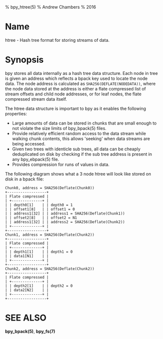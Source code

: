 % bpy_htree(5)
% Andrew Chambers
% 2016

# Name

htree - Hash tree format for storing streams of data.

# Synopsis

bpy stores all data internally as a hash tree data structure. Each node in tree is given an address which
reflects a bpack key used to locate the node data.
The node address is calculated as ```SHA256(DEFLATE(NODEDATA))```, where the node data stored at the address is either a
flate compressed list of stream offsets and child node addresses, or for leaf nodes, the flate compressed
stream data itself. 

The htree data structure is important to bpy as it enables the following properties:

- Large amounts of data can be stored in chunks that are small enough to not violate the size
  limits of bpy_bpack(5) files.
- Provide relatively efficient random access to the data stream while walking chunk contents,
  this allows 'seeking' when data streams are being accessed.
- Given two trees with identicle sub trees, all data can be cheaply deduplicated on disk by checking
  if the sub tree address is present in any bpy_ebpack(5) file.
- Provides compression for runs of values in data.

The following diagram shows what a 3 node htree will look like stored on disk in a bpack file:

```
Chunk0, address = SHA256(Deflate(Chunk0))
+------------------+
| Flate compressed |
| +--------------+ |
| | depth0[1]    | | depth0 = 1 
| | offset1[8]   | | offset1 = 0
| | address1[32] | | address1 = SHA256(Deflate(Chunk1))
| | offset2[8]   | | offset2 = N1
| | address1[32] | | address2 = SHA256(Deflate(Chunk2))
| +--------------+ |
+------------------+
Chunk1, address = SHA256(Deflate(Chunk2))
+------------------+
| Flate compressed |
| +--------------+ |
| | depth1[1]    | | depth1 = 0
| | data1[N1]    | |
| +--------------+ |
+------------------+
Chunk2, address = SHA256(Deflate(Chunk2))
+------------------+
| Flate compressed |
| +--------------+ |
| | depth2[1]    | | depth2 = 0
| | data2[N2]    | |
| +--------------+ |
+------------------+
```

# SEE ALSO

**bpy_bpack(5)**, **bpy_fs(7)**
